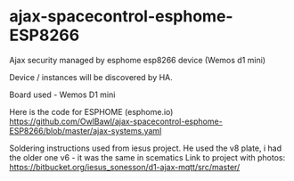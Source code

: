 # ajax-spacecontrol-esphome-ESP8266
Ajax security managed by esphome esp8266 device (Wemos d1 mini)

Device / instances will be discovered by HA.

Board used - Wemos D1 mini

Here is the code for ESPHOME (esphome.io)
https://github.com/OwlBawl/ajax-spacecontrol-esphome-ESP8266/blob/master/ajax-systems.yaml

Soldering instructions used from iesus project.
He used the v8 plate, i had the older one v6 - it was the same in scematics
Link to project with photos:
https://bitbucket.org/iesus_sonesson/d1-ajax-mqtt/src/master/

